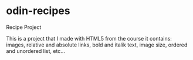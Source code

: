 # odin-recipes

Recipe Project

This is a project that I made with HTML5 from the course it contains:
images, relative and absolute links, bold and italik text, image size, ordered and unordered list, etc...
